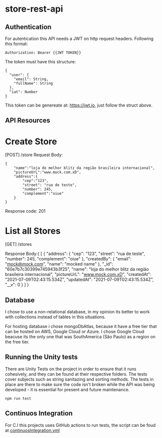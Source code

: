 # store-rest-api

## Authentication

For autentication this API needs a JWT on http request headers. Following this format:

```
Authorization: Bearer {{JWT TOKEN}}
```

The token must have this structure:

```
{
  "user": {
    "email": String,
    "fullName": String
  },
  "iat": Number
}
```
This token can be genereate at: https://jwt.io, just follow the struct above.


## API Resources


# Create Store

[POST] /store
Request Body:

```
{
	"name":"loja do melhor blitz da região brasileira internacional",
	"pictureUrL":"www.mock.com.xD",
	"address":{
		"cep":"123",
		"street": "rua de teste",
		"number": 245,
		"complement":"oiue"
	}
}
```
Response code: 201

# List all Stores

[GET] /stores

Response Body:{
  [
    {
      "address": {
        "cep": "123",
        "street": "rua de teste",
        "number": 245,
        "complement": "oiue"
      },
      "createdBy": {
        "email": "mock@mock.com",
        "name": "mocked name"
      },
      "_id": "60e7b7c30399e745943b3f25",
      "name": "loja do melhor blitz da região brasileira internacional",
      "pictureUrL": "www.mock.com.xD",
      "createdAt": "2021-07-09T02:43:15.534Z",
      "updatedAt": "2021-07-09T02:43:15.534Z",
      "__v": 0
    }
  ]
}


## Database

I chose to use a non-relational database, in my opinion its better to work with collections instead of tables in this situations.

For hosting database i chose mongoDbAtlas, because it have a free tier that can be hosted on AWS, Google Cloud or Azure. I chose Google Cloud beacuse its the only one that was SouthAmerica (São Paulo) as a region on the free tier.

## Running the Unity tests

There are Unity Tests on the project in order to ensure that it runs cohesively, and they can be found at their respective folders.
The tests cover subjects such as string sanitazing and sorting methods. The tests in place are there to make sure the code isn't broken while the API was being developed - it is essential for present and future maintenance.

```
npm run test
```

## Continuos Integration

For C.I this projects uses GitHub actions to run tests, the script can be foud at [continuosIntegration.yml](./.github/workflows/continuosIntegration.yml)
